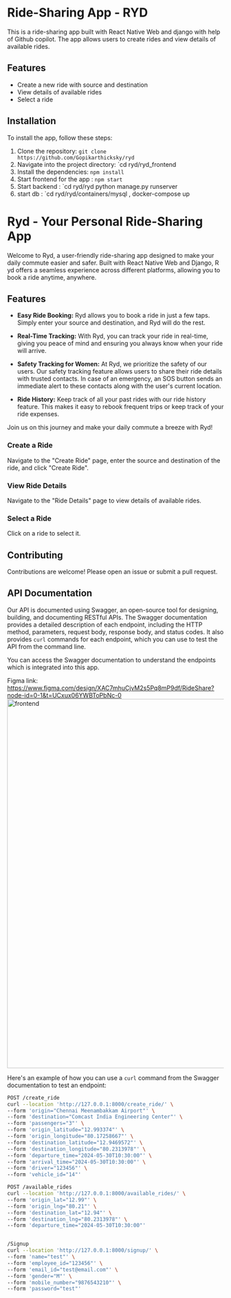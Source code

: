 # Ride-Sharing App - RYD

This is a ride-sharing app built with React Native Web and django with help of Github copilot. The app allows users to create rides and view details of available rides.

## Features

- Create a new ride with source and destination
- View details of available rides
- Select a ride

## Installation

To install the app, follow these steps:

1. Clone the repository: `git clone https://github.com/Gopikarthicksky/ryd`
2. Navigate into the project directory: `cd ryd/ryd_frontend
3. Install the dependencies: `npm install`
4. Start frontend for the app : `npm start`
5. Start backend : `cd ryd/ryd python manage.py runserver
6. start db : `cd ryd/ryd/containers/mysql , docker-compose up

# Ryd - Your Personal Ride-Sharing App

Welcome to Ryd, a user-friendly ride-sharing app designed to make your daily commute easier and safer. Built with React Native Web and Django, R
yd offers a seamless experience across different platforms, allowing you to book a ride anytime, anywhere.

## Features

- **Easy Ride Booking:** Ryd allows you to book a ride in just a few taps. Simply enter your source and destination, and Ryd will do the rest.

- **Real-Time Tracking:** With Ryd, you can track your ride in real-time, giving you peace of mind and ensuring you always know when your ride will arrive.

- **Safety Tracking for Women:** At Ryd, we prioritize the safety of our users. Our safety tracking feature allows users to share their ride details with trusted contacts. In case of an emergency, an SOS button sends an immediate alert to these contacts along with the user's current location.

- **Ride History:** Keep track of all your past rides with our ride history feature. This makes it easy to rebook frequent trips or keep track of your ride expenses.

Join us on this journey and make your daily commute a breeze with Ryd!

### Create a Ride

Navigate to the "Create Ride" page, enter the source and destination of the ride, and click "Create Ride".

### View Ride Details

Navigate to the "Ride Details" page to view details of available rides.

### Select a Ride

Click on a ride to select it.

## Contributing

Contributions are welcome! Please open an issue or submit a pull request.

## API Documentation

Our API is documented using Swagger, an open-source tool for designing, building, and documenting RESTful APIs. The Swagger documentation provides a detailed description of each endpoint, including the HTTP method, parameters, request body, response body, and status codes. It also provides `curl` commands for each endpoint, which you can use to test the API from the command line.

You can access the Swagger documentation to understand the endpoints which is integrated into this app.

Figma link: https://www.figma.com/design/XAC7mhuCjvM2s5Pq8mP9df/RideShare?node-id=0-1&t=UCxux06YWBToPbNc-0
<img width="857" alt="frontend" src="https://github.com/sky-uk/ryd/assets/153262546/aead725e-acd4-4482-a420-91e61025033e">

Here's an example of how you can use a `curl` command from the Swagger documentation to test an endpoint:

```bash
POST /create_ride
curl --location 'http://127.0.0.1:8000/create_ride/' \
--form 'origin="Chennai Meenambakkam Airport"' \
--form 'destination="Comcast India Engineering Center"' \
--form 'passengers="3"' \
--form 'origin_latitude="12.993374"' \
--form 'origin_longitude="80.17258667"' \
--form 'destination_latitude="12.9469572"' \
--form 'destination_longitude="80.2313978"' \
--form 'departure_time="2024-05-30T10:30:00"' \
--form 'arrival_time="2024-05-30T10:30:00"' \
--form 'driver="123456"' \
--form 'vehicle_id="14"'

POST /available_rides
curl --location 'http://127.0.0.1:8000/available_rides/' \
--form 'origin_lat="12.99"' \
--form 'origin_lng="80.21"' \
--form 'destination_lat="12.94"' \
--form 'destination_lng="80.2313978"' \
--form 'departure_time="2024-05-30T10:30:00"'


/Signup
curl --location 'http://127.0.0.1:8000/signup/' \
--form 'name="test"' \
--form 'employee_id="123456"' \
--form 'email_id="test@email.com"' \
--form 'gender="M"' \
--form 'mobile_number="9876543210"' \
--form 'password="test"'





